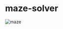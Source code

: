 # maze-solver

![maze](https://media.discordapp.net/attachments/793560484498243594/823931694570405908/idrc47lnu9o61.png?width=446&height=468)
